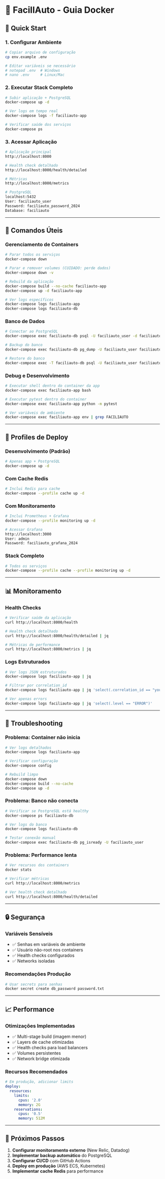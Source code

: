 # 🐳 **FacilIAuto - Guia Docker**

## 🚀 **Quick Start**

### **1. Configurar Ambiente**
```bash
# Copiar arquivo de configuração
cp env.example .env

# Editar variáveis se necessário
# notepad .env  # Windows
# nano .env     # Linux/Mac
```

### **2. Executar Stack Completo**
```bash
# Subir aplicação + PostgreSQL
docker-compose up -d

# Ver logs em tempo real
docker-compose logs -f faciliauto-app

# Verificar saúde dos serviços
docker-compose ps
```

### **3. Acessar Aplicação**
```bash
# Aplicação principal
http://localhost:8000

# Health check detalhado
http://localhost:8000/health/detailed

# Métricas
http://localhost:8000/metrics

# PostgreSQL
localhost:5432
User: faciliauto_user
Password: faciliauto_password_2024
Database: faciliauto
```

---

## 🔧 **Comandos Úteis**

### **Gerenciamento de Containers**
```bash
# Parar todos os serviços
docker-compose down

# Parar e remover volumes (CUIDADO: perde dados)
docker-compose down -v

# Rebuild da aplicação
docker-compose build --no-cache faciliauto-app
docker-compose up -d faciliauto-app

# Ver logs específicos
docker-compose logs faciliauto-app
docker-compose logs faciliauto-db
```

### **Banco de Dados**
```bash
# Conectar ao PostgreSQL
docker-compose exec faciliauto-db psql -U faciliauto_user -d faciliauto

# Backup do banco
docker-compose exec faciliauto-db pg_dump -U faciliauto_user faciliauto > backup.sql

# Restore do banco
docker-compose exec -T faciliauto-db psql -U faciliauto_user faciliauto < backup.sql
```

### **Debug e Desenvolvimento**
```bash
# Executar shell dentro do container da app
docker-compose exec faciliauto-app bash

# Executar pytest dentro do container
docker-compose exec faciliauto-app python -m pytest

# Ver variáveis de ambiente
docker-compose exec faciliauto-app env | grep FACILIAUTO
```

---

## 🎯 **Profiles de Deploy**

### **Desenvolvimento (Padrão)**
```bash
# Apenas app + PostgreSQL
docker-compose up -d
```

### **Com Cache Redis**
```bash
# Inclui Redis para cache
docker-compose --profile cache up -d
```

### **Com Monitoramento**
```bash
# Inclui Prometheus + Grafana
docker-compose --profile monitoring up -d

# Acessar Grafana
http://localhost:3000
User: admin
Password: faciliauto_grafana_2024
```

### **Stack Completo**
```bash
# Todos os serviços
docker-compose --profile cache --profile monitoring up -d
```

---

## 📊 **Monitoramento**

### **Health Checks**
```bash
# Verificar saúde da aplicação
curl http://localhost:8000/health

# Health check detalhado
curl http://localhost:8000/health/detailed | jq

# Métricas de performance
curl http://localhost:8000/metrics | jq
```

### **Logs Estruturados**
```bash
# Ver logs JSON estruturados
docker-compose logs faciliauto-app | jq

# Filtrar por correlation_id
docker-compose logs faciliauto-app | jq 'select(.correlation_id == "your-id")'

# Ver apenas errors
docker-compose logs faciliauto-app | jq 'select(.level == "ERROR")'
```

---

## 🚨 **Troubleshooting**

### **Problema: Container não inicia**
```bash
# Ver logs detalhados
docker-compose logs faciliauto-app

# Verificar configuração
docker-compose config

# Rebuild limpo
docker-compose down
docker-compose build --no-cache
docker-compose up -d
```

### **Problema: Banco não conecta**
```bash
# Verificar se PostgreSQL está healthy
docker-compose ps faciliauto-db

# Ver logs do banco
docker-compose logs faciliauto-db

# Testar conexão manual
docker-compose exec faciliauto-db pg_isready -U faciliauto_user
```

### **Problema: Performance lenta**
```bash
# Ver recursos dos containers
docker stats

# Verificar métricas
curl http://localhost:8000/metrics

# Ver health check detalhado
curl http://localhost:8000/health/detailed
```

---

## 🔒 **Segurança**

### **Variáveis Sensíveis**
- ✅ Senhas em variáveis de ambiente
- ✅ Usuário não-root nos containers
- ✅ Health checks configurados
- ✅ Networks isoladas

### **Recomendações Produção**
```bash
# Usar secrets para senhas
docker secret create db_password password.txt
```

---

## 📈 **Performance**

### **Otimizações Implementadas**
- ✅ Multi-stage build (imagem menor)
- ✅ Layers de cache otimizadas
- ✅ Health checks para load balancers
- ✅ Volumes persistentes
- ✅ Network bridge otimizada

### **Recursos Recomendados**
```yaml
# Em produção, adicionar limits
deploy:
  resources:
    limits:
      cpus: '2.0'
      memory: 2G
    reservations:
      cpus: '0.5'
      memory: 512M
```

---

## 🎯 **Próximos Passos**

1. **Configurar monitoramento externo** (New Relic, Datadog)
2. **Implementar backup automático** do PostgreSQL
3. **Configurar CI/CD** com GitHub Actions
4. **Deploy em produção** (AWS ECS, Kubernetes)
5. **Implementar cache Redis** para performance
